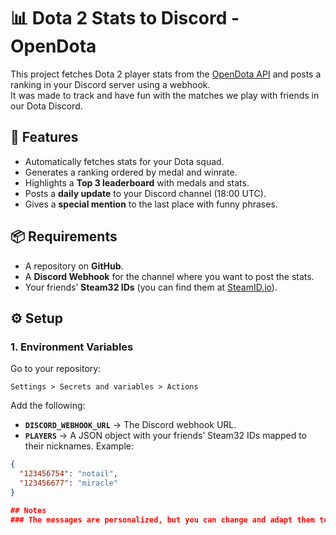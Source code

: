 # 📊 Dota 2 Stats to Discord - OpenDota

This project fetches Dota 2 player stats from the [OpenDota API](https://www.opendota.com/) and posts a ranking in your Discord server using a webhook.  
It was made to track and have fun with the matches we play with friends in our Dota Discord.

## 🚀 Features

- Automatically fetches stats for your Dota squad.  
- Generates a ranking ordered by medal and winrate.  
- Highlights a **Top 3 leaderboard** with medals and stats.  
- Posts a **daily update** to your Discord channel (18:00 UTC).  
- Gives a **special mention** to the last place with funny phrases.  

## 📦 Requirements

- A repository on **GitHub**.  
- A **Discord Webhook** for the channel where you want to post the stats.  
- Your friends’ **Steam32 IDs** (you can find them at [SteamID.io](https://steamid.io/)).  

## ⚙️ Setup

### 1. Environment Variables

Go to your repository:

`Settings > Secrets and variables > Actions`

Add the following:

- **`DISCORD_WEBHOOK_URL`** → The Discord webhook URL.  
- **`PLAYERS`** → A JSON object with your friends’ Steam32 IDs mapped to their nicknames. Example:  

```json
{
  "123456754": "notail",
  "123456677": "miracle"
}

## Notes
### The messages are personalized, but you can change and adapt them to your own specifications.
